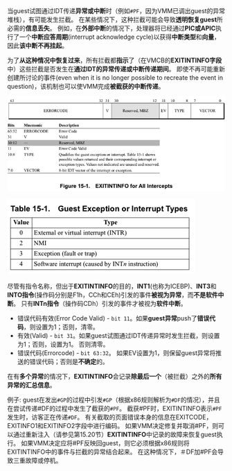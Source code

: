 

当guest试图通过IDT传递**异常或中断**时（例如`#PF`，因为VMM已调出guest的异常堆栈），有可能发生拦截。 在某些情况下，这种拦截可能会导致**透明恢复guest**所必需的**信息丢失**。 例如，在**外部中断**的情况下，处理器将已经通过**PIC或APIC**执行了一个**中断应答周期**(interrupt acknowledge cycle)以获得**中断类型**和**向量**，因此**该中断不再挂起**。

为了**从这种情况中恢复过来**，所有拦截都**指示**了（在VMCB的**EXITINTINFO字段**中）这些拦截是否发生在**通过IDT的异常传递或中断传递期间**。 即使不再可能重新创建所讨论的事件(even when it is no longer possible to recreate the event in question)，该机制也可以使VMM完成**被截获的中断传递**。

![2020-09-16-21-59-28.png](./images/2020-09-16-21-59-28.png)

![2020-09-16-22-00-21.png](./images/2020-09-16-22-00-21.png)

尽管有指令名称，但出于**EXITINTINFO**的目的，**INT1**(也称为ICEBP)、**INT3**和**INTO指令**(操作码分别是F1h，CCh和CEh)引发的事件**被视为异常**，而**不是软件中断**。 只有**INTn指令**（操作码CDh）引发的事件才被视为**软件中断**。

* 错误代码有效(Error Code Valid) - `bit 11`。如果**guest异常**push了**错误代码**，则设置为1；否则，清零。
* 有效(Valid) - `bit 31`。如果guest试图通过IDT传递异常时发生拦截，则设置为1；否则，设置为1。 否则清零。
* 错误代码(Errorcode) - `bit 63:32`。 如果EV设置为1，则保留guest异常将推送的错误代码；否则是**不确定**的。

在有**多个异常**的情况下，**EXITINTINFO**会记录**除最后一个**（被拦截）之外的**所有异常的汇总信息**。

例子: guest在发出`#GP`的过程中引发`#GP`（根据x86规则解析为`#DF`的情况），并且在尝试传递#DF的过程中发生了截获的`#PF`。 截获#PF时，EXITINTINFO表示`#PF`发生时，访客正在传递`#DF`。 有关截取的页面错误本身的信息在EXITCODE，EXITINFO1和EXITINFO2字段中进行编码。 如果VMM决定修复并取消#PF，则可以通过重新注入（请参见第15.20节）**EXITINTINFO**中记录的故障来恢复guest执行。 如果VMM决定应将#PF反映回guest，则它必须根据x86规则将EXITINTINFO中的事件与拦截的异常结合起来。 在这种情况下，＃DF加#PF会导致三重故障或停机。
